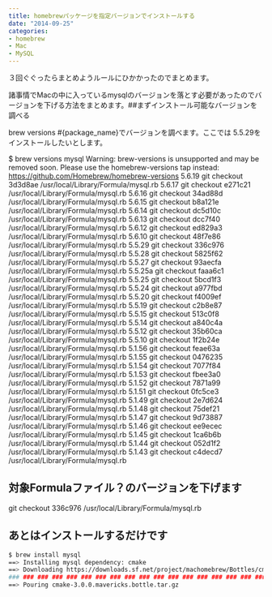 ```yaml
---
title: homebrewパッケージを指定バージョンでインストールする
date: "2014-09-25"
categories: 
- homebrew
- Mac
- MySQL
---
```


３回ぐぐったらまとめようルールにひかかったのでまとめます。

諸事情でMacの中に入っているmysqlのバージョンを落とす必要があったのでバージョンを下げる方法をまとめます。##まずインストール可能なバージョンを調べる



brew versions #{package_name}でバージョンを調べます。ここでは
5.5.29をインストールしたいとします。


$ brew versions mysql
Warning: brew-versions is unsupported and may be removed soon.
Please use the homebrew-versions tap instead:
  https://github.com/Homebrew/homebrew-versions
5.6.19   git checkout 3d3d8ae /usr/local/Library/Formula/mysql.rb
5.6.17   git checkout e271c21 /usr/local/Library/Formula/mysql.rb
5.6.16   git checkout 34ad88d /usr/local/Library/Formula/mysql.rb
5.6.15   git checkout b8a121e /usr/local/Library/Formula/mysql.rb
5.6.14   git checkout dc5d10c /usr/local/Library/Formula/mysql.rb
5.6.13   git checkout dcc7f40 /usr/local/Library/Formula/mysql.rb
5.6.12   git checkout ed829a3 /usr/local/Library/Formula/mysql.rb
5.6.10   git checkout 48f7e86 /usr/local/Library/Formula/mysql.rb
5.5.29   git checkout 336c976 /usr/local/Library/Formula/mysql.rb
5.5.28   git checkout 5825f62 /usr/local/Library/Formula/mysql.rb
5.5.27   git checkout 93aecfa /usr/local/Library/Formula/mysql.rb
5.5.25a  git checkout faaa6c1 /usr/local/Library/Formula/mysql.rb
5.5.25   git checkout 5bcd1f3 /usr/local/Library/Formula/mysql.rb
5.5.24   git checkout a977fbd /usr/local/Library/Formula/mysql.rb
5.5.20   git checkout f4009ef /usr/local/Library/Formula/mysql.rb
5.5.19   git checkout c2b8e87 /usr/local/Library/Formula/mysql.rb
5.5.15   git checkout 513c0f8 /usr/local/Library/Formula/mysql.rb
5.5.14   git checkout a840c4a /usr/local/Library/Formula/mysql.rb
5.5.12   git checkout 35b60ca /usr/local/Library/Formula/mysql.rb
5.5.10   git checkout 1f2b24e /usr/local/Library/Formula/mysql.rb
5.1.56   git checkout feae63a /usr/local/Library/Formula/mysql.rb
5.1.55   git checkout 0476235 /usr/local/Library/Formula/mysql.rb
5.1.54   git checkout 7077f84 /usr/local/Library/Formula/mysql.rb
5.1.53   git checkout fbee3a0 /usr/local/Library/Formula/mysql.rb
5.1.52   git checkout 7871a99 /usr/local/Library/Formula/mysql.rb
5.1.51   git checkout 0fc5ce3 /usr/local/Library/Formula/mysql.rb
5.1.49   git checkout 2e7d624 /usr/local/Library/Formula/mysql.rb
5.1.48   git checkout 75def21 /usr/local/Library/Formula/mysql.rb
5.1.47   git checkout 9d73887 /usr/local/Library/Formula/mysql.rb
5.1.46   git checkout ee9ecec /usr/local/Library/Formula/mysql.rb
5.1.45   git checkout 1ca6b6b /usr/local/Library/Formula/mysql.rb
5.1.44   git checkout 052d1f2 /usr/local/Library/Formula/mysql.rb
5.1.43   git checkout c4decd7 /usr/local/Library/Formula/mysql.rb


## 対象Formulaファイル？のバージョンを下げます



git checkout 336c976 /usr/local/Library/Formula/mysql.rb


## あとはインストールするだけです


```sh
$ brew install mysql
==> Installing mysql dependency: cmake
==> Downloading https://downloads.sf.net/project/machomebrew/Bottles/cmake-3.0.0.mavericks.bottle.tar.gz
### ### ### ### ### ### ### ### ### ### ### ### ### ### ### ### ### ### ### ### ### ### ### ###  100.0%
==> Pouring cmake-3.0.0.mavericks.bottle.tar.gz